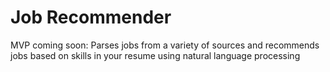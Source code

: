 # Job Recommender
MVP coming soon: Parses jobs from a variety of sources and recommends jobs based on skills in your resume using natural language processing 

